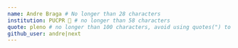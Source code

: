 ```yaml
---
name: Andre Braga # No longer than 28 characters
institution: PUCPR 🚩 # no longer than 58 characters
quote: pleno # no longer than 100 characters, avoid using quotes(") to guarantee the format remains the same.
github_user: andre|next
---
```


